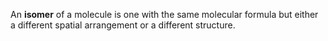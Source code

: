 An **isomer** of a molecule is one with the same molecular formula but either a different spatial arrangement or a different structure.